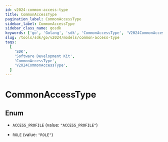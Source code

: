 ```yaml
---
id: v2024-common-access-type
title: CommonAccessType
pagination_label: CommonAccessType
sidebar_label: CommonAccessType
sidebar_class_name: gosdk
keywords: ['go', 'Golang', 'sdk', 'CommonAccessType', 'V2024CommonAccessType']
slug: /tools/sdk/go/v2024/models/common-access-type
tags:
  [
    'SDK',
    'Software Development Kit',
    'CommonAccessType',
    'V2024CommonAccessType',
  ]
---
```


# CommonAccessType

## Enum

- `ACCESS_PROFILE` (value: `"ACCESS_PROFILE"`)

- `ROLE` (value: `"ROLE"`)

